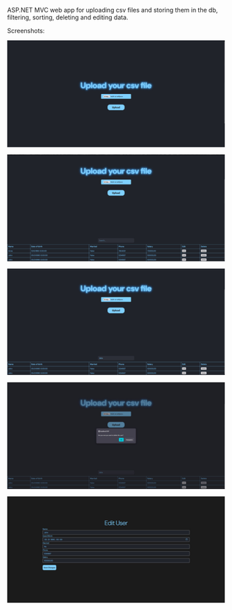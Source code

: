 ASP.NET MVC web app for uploading csv files and storing them in the db, filtering, sorting, deleting and editing data. 

Screenshots:

![1](./screenshots/1.jpg)

![2](./screenshots/2.jpg)

![3](./screenshots/3.jpg)

![4](./screenshots/4.jpg)

![5](./screenshots/5.jpg)
